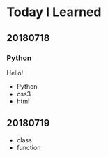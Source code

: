 # Today I Learned

## 20180718

### Python
Hello!

* Python
* css3
* html


## 20180719

* class
* function
